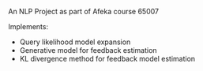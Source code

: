 An NLP Project as part of Afeka course 65007

Implements:
 - Query likelihood model expansion
 - Generative model for feedback estimation
 - KL divergence method for feedback model estimation


